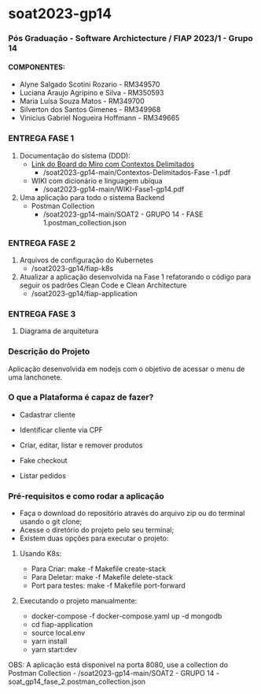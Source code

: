 # soat2023-gp14
### Pós Graduação - Software Archictecture / FIAP 2023/1 - Grupo 14

#### COMPONENTES:
- Alyne Salgado Scotini Rozario - RM349570
- Luciana Araujo Agripino e Silva - RM350593 
- Maria Luísa Souza Matos - RM349700 
- Silverton dos Santos Gimenes - RM349968
- Vinicius Gabriel Nogueira Hoffmann - RM349665 

### ENTREGA FASE 1
1. Documentação do sistema (DDD):
   - [Link do Board do Miro com Contextos Delimitados](https://miro.com/app/board/uXjVMLGA6LU=/)
     - /soat2023-gp14-main/Contextos-Delimitados-Fase -1.pdf
   - WIKI com dicionário e linguagem ubíqua 
     - /soat2023-gp14-main/WIKI-Fase1-gp14.pdf
2. Uma aplicação para todo o sistema Backend
   - Postman Collection 
     - /soat2023-gp14-main/SOAT2 - GRUPO 14 - FASE 1.postman_collection.json

### ENTREGA FASE 2
1. Arquivos de configuração do Kubernetes
   - /soat2023-gp14/fiap-k8s
2. Atualizar a aplicação desenvolvida na Fase 1 refatorando o código para seguir os
padrões Clean Code e Clean Architecture
    - /soat2023-gp14/fiap-application

### ENTREGA FASE 3
1. Diagrama de arquitetura

### Descrição do Projeto
Aplicação desenvolvida em nodejs com o objetivo de acessar o menu de uma lanchonete.

### O que a Plataforma é capaz de fazer?

- Cadastrar cliente

- Identificar cliente via CPF

- Criar, editar, listar e remover produtos

- Fake checkout

- Listar pedidos


### Pré-requisitos e como rodar a aplicação

- Faça o download do repositório através do arquivo zip ou do terminal usando o git clone;
- Acesse o diretório do projeto pelo seu terminal;
- Existem duas opções para executar o projeto:
1. Usando K8s:
   - Para Criar: make -f Makefile create-stack
   - Para Deletar: make -f Makefile delete-stack
   - Port para testes: make -f Makefile port-forward

     
2. Executando o projeto manualmente:
   - docker-compose -f docker-compose.yaml up -d mongodb 
   - cd fiap-application
   - source local.env
   - yarn install
   - yarn start:dev

OBS: A aplicação está disponivel na porta 8080, use a collection do Postman Collection
      - /soat2023-gp14-main/SOAT2 - GRUPO 14 - soat_gp14_fase_2.postman_collection.json